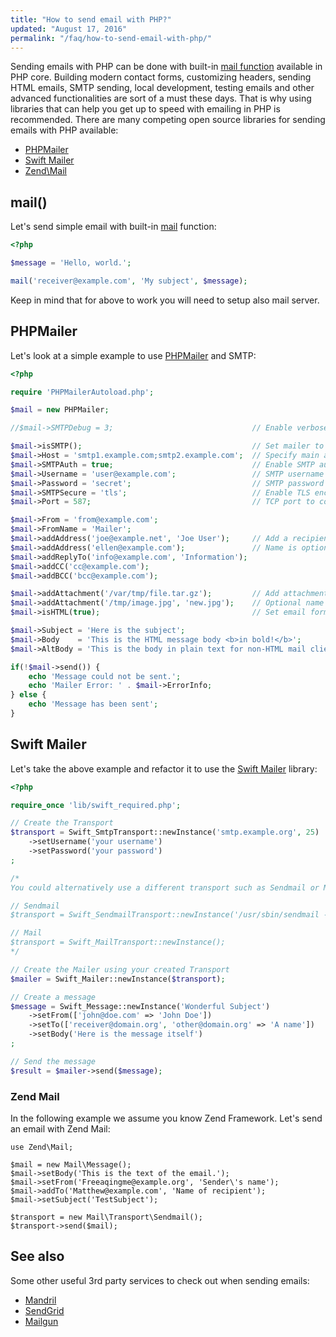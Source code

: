 ```yaml
---
title: "How to send email with PHP?"
updated: "August 17, 2016"
permalink: "/faq/how-to-send-email-with-php/"
---
```


Sending emails with PHP can be done with built-in [mail function][mail-function]
available in PHP core. Building modern contact forms, customizing headers, sending
HTML emails, SMTP sending, local development, testing emails and other advanced
functionalities are sort of a must these days. That is why using libraries that
can help you get up to speed with emailing in PHP is recommended. There are many
competing open source libraries for sending emails with PHP available:

* [PHPMailer][phpmailer]
* [Swift Mailer][swift-mailer]
* [Zend\Mail][zend-mail]

## mail()

Let's send simple email with built-in [mail][mail-function] function:

```php
<?php

$message = 'Hello, world.';

mail('receiver@example.com', 'My subject', $message);
```

Keep in mind that for above to work you will need to setup also mail server.

## PHPMailer

Let's look at a simple example to use [PHPMailer][phpmailer] and SMTP:

```php
<?php

require 'PHPMailerAutoload.php';

$mail = new PHPMailer;

//$mail->SMTPDebug = 3;                               // Enable verbose debug output

$mail->isSMTP();                                      // Set mailer to use SMTP
$mail->Host = 'smtp1.example.com;smtp2.example.com';  // Specify main and backup SMTP servers
$mail->SMTPAuth = true;                               // Enable SMTP authentication
$mail->Username = 'user@example.com';                 // SMTP username
$mail->Password = 'secret';                           // SMTP password
$mail->SMTPSecure = 'tls';                            // Enable TLS encryption, `ssl` also accepted
$mail->Port = 587;                                    // TCP port to connect to

$mail->From = 'from@example.com';
$mail->FromName = 'Mailer';
$mail->addAddress('joe@example.net', 'Joe User');     // Add a recipient
$mail->addAddress('ellen@example.com');               // Name is optional
$mail->addReplyTo('info@example.com', 'Information');
$mail->addCC('cc@example.com');
$mail->addBCC('bcc@example.com');

$mail->addAttachment('/var/tmp/file.tar.gz');         // Add attachments
$mail->addAttachment('/tmp/image.jpg', 'new.jpg');    // Optional name
$mail->isHTML(true);                                  // Set email format to HTML

$mail->Subject = 'Here is the subject';
$mail->Body    = 'This is the HTML message body <b>in bold!</b>';
$mail->AltBody = 'This is the body in plain text for non-HTML mail clients';

if(!$mail->send()) {
    echo 'Message could not be sent.';
    echo 'Mailer Error: ' . $mail->ErrorInfo;
} else {
    echo 'Message has been sent';
}
```

## Swift Mailer

Let's take the above example and refactor it to use the [Swift Mailer][swift-mailer]
library:

```php
<?php

require_once 'lib/swift_required.php';

// Create the Transport
$transport = Swift_SmtpTransport::newInstance('smtp.example.org', 25)
    ->setUsername('your username')
    ->setPassword('your password')
;

/*
You could alternatively use a different transport such as Sendmail or Mail:

// Sendmail
$transport = Swift_SendmailTransport::newInstance('/usr/sbin/sendmail -bs');

// Mail
$transport = Swift_MailTransport::newInstance();
*/

// Create the Mailer using your created Transport
$mailer = Swift_Mailer::newInstance($transport);

// Create a message
$message = Swift_Message::newInstance('Wonderful Subject')
    ->setFrom(['john@doe.com' => 'John Doe'])
    ->setTo(['receiver@domain.org', 'other@domain.org' => 'A name'])
    ->setBody('Here is the message itself')
;

// Send the message
$result = $mailer->send($message);
```


### Zend Mail

In the following example we assume you know Zend Framework. Let's send an email with Zend Mail:

```php?start_inline=1
use Zend\Mail;

$mail = new Mail\Message();
$mail->setBody('This is the text of the email.');
$mail->setFrom('Freeaqingme@example.org', 'Sender\'s name');
$mail->addTo('Matthew@example.com', 'Name of recipient');
$mail->setSubject('TestSubject');

$transport = new Mail\Transport\Sendmail();
$transport->send($mail);
```

## See also

Some other useful 3rd party services to check out when sending emails:

* [Mandril](http://mandrill.com/)
* [SendGrid](http://sendgrid.com)
* [Mailgun](https://www.mailgun.com)

[mail-function]: http://php.net/manual/en/function.mail.php
[phpmailer]: https://github.com/PHPMailer/PHPMailer
[swift-mailer]: http://swiftmailer.org/
[zend-mail]: http://framework.zend.com/manual/current/en/modules/zend.mail.introduction.html
